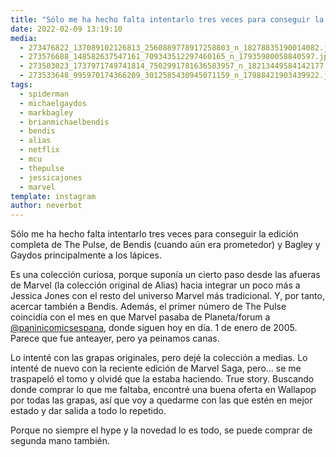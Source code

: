 ```yaml
---
title: "Sólo me ha hecho falta intentarlo tres veces para conseguir la edición completa de The Pulse, de Bendis (cuando aún era prometedor) y Bagley y Gaydos principalmente a los lápices"
date: 2022-02-09 13:19:10
media: 
  - 273476822_137089102126813_2560889778917258803_n_18278835190014082.jpg
  - 273576688_148582637547161_709343512297460165_n_17935980058840597.jpg
  - 273503023_1737971749741814_7502991781636583957_n_18213449584142177.jpg
  - 273533648_995970174366209_3012585430945071159_n_17988421903439922.jpg
tags: 
  - spiderman
  - michaelgaydos
  - markbagley
  - brianmichaelbendis
  - bendis
  - alias
  - netflix
  - mcu
  - thepulse
  - jessicajones
  - marvel
template: instagram
author: neverbot
---
```


Sólo me ha hecho falta intentarlo tres veces para conseguir la edición completa de The Pulse, de Bendis (cuando aún era prometedor) y Bagley y Gaydos principalmente a los lápices.

Es una colección curiosa, porque suponía un cierto paso desde las afueras de Marvel (la colección original de Alias) hacia integrar un poco más a Jessica Jones con el resto del universo Marvel más tradicional. Y, por tanto, acercar también a Bendis. Además, el primer número de The Pulse coincidía con el mes en que Marvel pasaba de Planeta/forum a [@paninicomicsespana](https://instagram.com/paninicomicsespana), donde siguen hoy en día. 1 de enero de 2005. Parece que fue anteayer, pero ya peinamos canas.

Lo intenté con las grapas originales, pero dejé la colección a medias. Lo intenté de nuevo con la reciente edición de Marvel Saga, pero... se me traspapeló el tomo y olvidé que la estaba haciendo. True story. Buscando donde comprar lo que me faltaba, encontré una buena oferta en Wallapop por todas las grapas, así que voy a quedarme con las que estén en mejor estado y dar salida a todo lo repetido.

Porque no siempre el hype y la novedad lo es todo, se puede comprar de segunda mano también.
